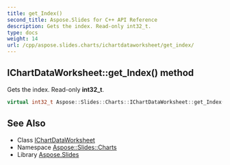 ```yaml
---
title: get_Index()
second_title: Aspose.Slides for C++ API Reference
description: Gets the index. Read-only int32_t.
type: docs
weight: 14
url: /cpp/aspose.slides.charts/ichartdataworksheet/get_index/
---
```

## IChartDataWorksheet::get_Index() method


Gets the index. Read-only **int32_t**.

```cpp
virtual int32_t Aspose::Slides::Charts::IChartDataWorksheet::get_Index()=0
```

## See Also

* Class [IChartDataWorksheet](./)
* Namespace [Aspose::Slides::Charts](../)
* Library [Aspose.Slides](../../)